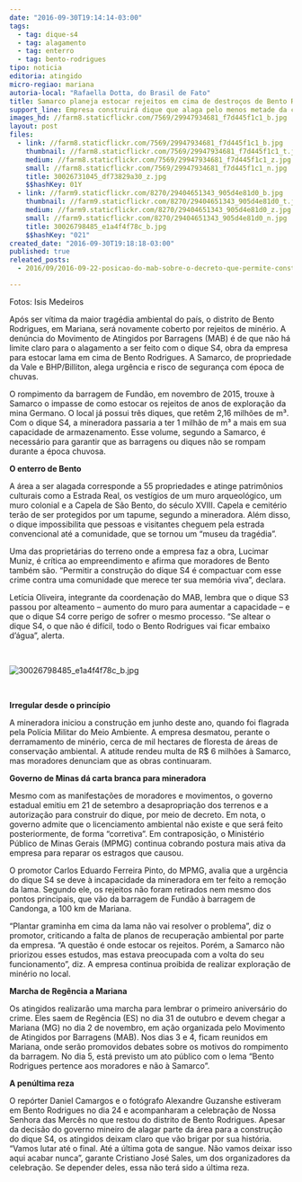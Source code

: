 ```yaml
---
date: "2016-09-30T19:14:14-03:00"
tags:
  - tag: dique-s4
  - tag: alagamento
  - tag: enterro
  - tag: bento-rodrigues
tipo: noticia
editoria: atingido
micro-regiao: mariana
autoria-local: "Rafaella Dotta, do Brasil de Fato"
title: Samarco planeja estocar rejeitos em cima de destroços de Bento Rodrigues
support_line: Empresa construirá dique que alaga pelo menos metade da comunidade atingida pela barragem
images_hd: //farm8.staticflickr.com/7569/29947934681_f7d445f1c1_b.jpg
layout: post
files:
  - link: //farm8.staticflickr.com/7569/29947934681_f7d445f1c1_b.jpg
    thumbnail: //farm8.staticflickr.com/7569/29947934681_f7d445f1c1_t.jpg
    medium: //farm8.staticflickr.com/7569/29947934681_f7d445f1c1_z.jpg
    small: //farm8.staticflickr.com/7569/29947934681_f7d445f1c1_n.jpg
    title: 30026731045_df73829a30_z.jpg
    $$hashKey: 01Y
  - link: //farm9.staticflickr.com/8270/29404651343_905d4e81d0_b.jpg
    thumbnail: //farm9.staticflickr.com/8270/29404651343_905d4e81d0_t.jpg
    medium: //farm9.staticflickr.com/8270/29404651343_905d4e81d0_z.jpg
    small: //farm9.staticflickr.com/8270/29404651343_905d4e81d0_n.jpg
    title: 30026798485_e1a4f4f78c_b.jpg
    $$hashKey: "021"
created_date: "2016-09-30T19:18:18-03:00"
published: true
releated_posts:
  - 2016/09/2016-09-22-posicao-do-mab-sobre-o-decreto-que-permite-construcao-do-dique-s4-em-bento-rodrigues.md

---
```

<p>Fotos: Isis Medeiros&nbsp;</p>

<p>Ap&oacute;s ser v&iacute;tima da maior trag&eacute;dia ambiental do pa&iacute;s, o distrito de Bento Rodrigues, em Mariana, ser&aacute; novamente coberto por rejeitos de min&eacute;rio. A den&uacute;ncia do Movimento de Atingidos por Barragens (MAB) &eacute; de que n&atilde;o h&aacute; limite claro para o alagamento a ser feito com o dique S4, obra da empresa para estocar lama em cima de Bento Rodrigues. A Samarco, de propriedade da Vale e BHP/Billiton, alega urg&ecirc;ncia e risco de seguran&ccedil;a com &eacute;poca de chuvas.</p>

<p>O rompimento da barragem de Fund&atilde;o, em novembro de 2015, trouxe &agrave; Samarco o impasse de como estocar os rejeitos de anos de explora&ccedil;&atilde;o da mina Germano. O local j&aacute; possui tr&ecirc;s diques, que ret&ecirc;m 2,16 milh&otilde;es de m&sup3;. Com o dique S4, a mineradora passaria a ter 1 milh&atilde;o de m&sup3; a mais em sua capacidade de armazenamento. Esse volume, segundo a Samarco, &eacute; necess&aacute;rio para garantir que as barragens ou diques n&atilde;o se rompam durante a &eacute;poca chuvosa.</p>

<p><strong>O enterro de Bento</strong></p>

<p>A &aacute;rea a ser alagada corresponde a 55 propriedades e atinge patrim&ocirc;nios culturais como a Estrada Real, os vest&iacute;gios de um muro arqueol&oacute;gico, um muro colonial e a Capela de S&atilde;o Bento, do s&eacute;culo XVIII. Capela e cemit&eacute;rio ter&atilde;o de ser protegidos por um tapume, segundo a mineradora. Al&eacute;m disso, o dique impossibilita que pessoas e visitantes cheguem pela estrada convencional at&eacute; a comunidade, que se tornou um &ldquo;museu da trag&eacute;dia&rdquo;.</p>

<p>Uma das propriet&aacute;rias do terreno onde a empresa faz a obra, Lucimar Muniz, &eacute; cr&iacute;tica ao empreendimento e afirma que moradores de Bento tamb&eacute;m s&atilde;o. &ldquo;Permitir a constru&ccedil;&atilde;o do dique S4 &eacute; compactuar com esse crime contra uma comunidade que merece ter sua mem&oacute;ria viva&rdquo;, declara.</p>

<p>Let&iacute;cia Oliveira, integrante da coordena&ccedil;&atilde;o do MAB, lembra que o dique S3 passou por alteamento &ndash; aumento do muro para aumentar a capacidade &ndash; e que o dique S4 corre perigo de sofrer o mesmo processo. &ldquo;Se altear o dique S4, o que n&atilde;o &eacute; dif&iacute;cil, todo o Bento Rodrigues vai ficar embaixo d&rsquo;&aacute;gua&rdquo;, alerta.</p>

<p>&nbsp;</p>

<p><img alt="30026798485_e1a4f4f78c_b.jpg" src="//farm9.staticflickr.com/8270/29404651343_905d4e81d0_b.jpg" /></p>

<p>&nbsp;</p>

<p><strong>Irregular desde o princ&iacute;pio</strong></p>

<p>A mineradora iniciou a constru&ccedil;&atilde;o em junho deste ano, quando foi flagrada pela Pol&iacute;cia Militar do Meio Ambiente. A empresa desmatou, perante o derramamento de min&eacute;rio, cerca de mil hectares de floresta de &aacute;reas de conserva&ccedil;&atilde;o ambiental. A atitude rendeu multa de R$ 6 milh&otilde;es &agrave; Samarco, mas moradores denunciam que as obras continuaram.</p>

<p><strong>Governo de Minas d&aacute; carta branca para mineradora</strong></p>

<p>Mesmo com as manifesta&ccedil;&otilde;es de moradores e movimentos, o governo estadual emitiu em 21 de setembro a desapropria&ccedil;&atilde;o dos terrenos e a autoriza&ccedil;&atilde;o para construir do dique, por meio de decreto. Em nota, o governo admite que o licenciamento ambiental n&atilde;o existe e que ser&aacute; feito posteriormente, de forma &ldquo;corretiva&rdquo;. Em contraposi&ccedil;&atilde;o, o Minist&eacute;rio P&uacute;blico de Minas Gerais (MPMG) continua cobrando postura mais ativa da empresa para reparar os estragos que causou.</p>

<p>O promotor Carlos Eduardo Ferreira Pinto, do MPMG, avalia que a urg&ecirc;ncia do dique S4 se deve &agrave; incapacidade da mineradora em ter feito a remo&ccedil;&atilde;o da lama. Segundo ele, os rejeitos n&atilde;o foram retirados nem mesmo dos pontos principais, que v&atilde;o da barragem de Fund&atilde;o &agrave; barragem de Candonga, a 100 km de Mariana.</p>

<p>&ldquo;Plantar graminha em cima da lama n&atilde;o vai resolver o problema&rdquo;, diz o promotor, criticando a falta de planos de recupera&ccedil;&atilde;o ambiental por parte da empresa. &ldquo;A quest&atilde;o &eacute; onde estocar os rejeitos. Por&eacute;m, a Samarco n&atilde;o priorizou esses estudos, mas estava preocupada com a volta do seu funcionamento&rdquo;, diz. A empresa continua proibida de realizar explora&ccedil;&atilde;o de min&eacute;rio no local.</p>

<p><strong>Marcha de Reg&ecirc;ncia a Mariana</strong></p>

<p>Os atingidos realizar&atilde;o uma marcha para lembrar o primeiro anivers&aacute;rio do crime. Eles saem de Reg&ecirc;ncia (ES) no dia 31 de outubro e devem chegar a Mariana (MG) no dia 2 de novembro, em a&ccedil;&atilde;o organizada pelo Movimento de Atingidos por Barragens (MAB). Nos dias 3 e 4, ficam reunidos em Mariana, onde ser&atilde;o promovidos debates sobre os motivos do rompimento da barragem. No dia 5, est&aacute; previsto um ato p&uacute;blico com o lema &ldquo;Bento Rodrigues pertence aos moradores e n&atilde;o &agrave; Samarco&rdquo;.</p>

<p><strong>A pen&uacute;ltima reza</strong></p>

<p>O rep&oacute;rter Daniel Camargos e o fot&oacute;grafo Alexandre Guzanshe estiveram em Bento Rodrigues no dia 24 e acompanharam a celebra&ccedil;&atilde;o de Nossa Senhora das Merc&ecirc;s no que restou do distrito de Bento Rodrigues. Apesar da decis&atilde;o do governo mineiro de alagar parte da &aacute;rea para a constru&ccedil;&atilde;o do dique S4, os atingidos deixam claro que v&atilde;o brigar por sua hist&oacute;ria. &ldquo;Vamos lutar at&eacute; o final. At&eacute; a &uacute;ltima gota de sangue. N&atilde;o vamos deixar isso aqui acabar nunca&rdquo;, garante Cristiano Jos&eacute; Sales, um dos organizadores da celebra&ccedil;&atilde;o. Se depender deles, essa n&atilde;o ter&aacute; sido a &uacute;ltima reza.</p>
